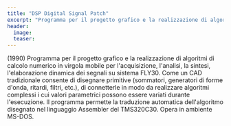 ```yaml
---
title: "DSP Digital Signal Patch"
excerpt: "Programma per il progetto grafico e la realizzazione di algoritmi di calcolo numerico in virgola mobile"
header:
  image:
  teaser:
---
```




(1990) Programma per il progetto grafico e la realizzazione di algoritmi di calcolo numerico in virgola mobile per l'acquisizione, l'analisi, la sintesi, l'elaborazione dinamica dei segnali su sistema FLY30.
Come un CAD tradizionale consente di disegnare primitive (sommatori, generatori di forme d'onda, ritardi, filtri, etc.), di connetterle in modo da realizzare algoritmi complessi i cui valori parametrici possono essere variati durante l'esecuzione.
Il programma permette la traduzione automatica dell'algoritmo disegnato nel linguaggio Assembler del TMS320C30. Opera in ambiente MS-DOS.
